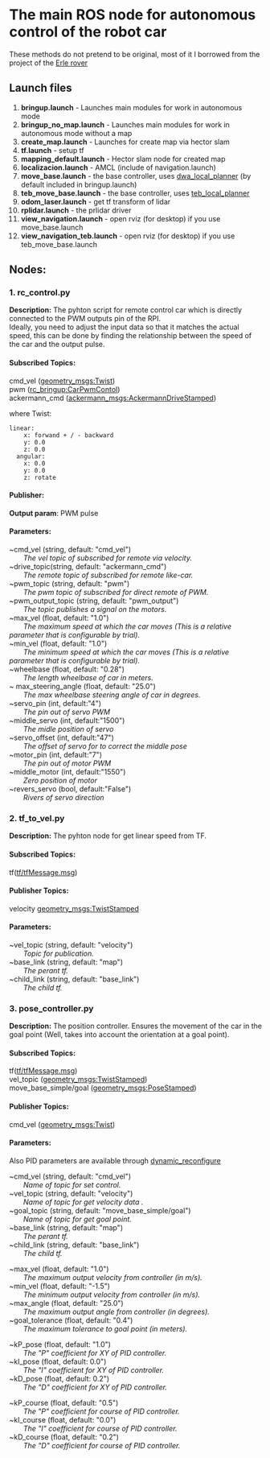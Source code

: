 # The main ROS node for autonomous control of the robot car
These methods do not pretend to be original, most of it I borrowed from the project of the [Erle rover](http://erlerobotics.com/blog/erle-rover/)


## Launch files
1. **bringup.launch**	- Launches main modules for work in autonomous mode 
2. **bringup_no_map.launch**	- Launches main modules for work in autonomous mode without a map
3. **create_map.launch** - Launches for create map via hector slam
4. **tf.launch**	- setup tf
5. **mapping_default.launch**	- Hector slam node for created map
6. **localizacion.launch** - AMCL (include of navigation.launch)
7. **move_base.launch**	- the base controller, uses [dwa_local_planner](http://wiki.ros.org/dwa_local_planner) (by default included in bringup.launch)
8. **teb_move_base.launch**	- the base controller, uses [teb_local_planner](http://wiki.ros.org/teb_local_planner)
9. **odom_laser.launch**	- get tf transform of lidar
10. **rplidar.launch**	- the prlidar driver
11. **view_navigation.launch**	- open rviz (for desktop) if you use move_base.launch
12. **view_navigation_teb.launch**	- open rviz (for desktop) if you use teb_move_base.launch

## Nodes:

### 1. rc_control.py<br/>
**Description:** The pyhton script for remote control car which is directly connected to the PWM outputs pin of the RPI.<br/>
Ideally, you need to adjust the input data so that it matches the actual speed, this can be done by finding the relationship between the speed of the car and the output pulse.<br/>

#### Subscribed Topics:
cmd_vel ([geometry_msgs:Twist](http://docs.ros.org/api/geometry_msgs/html/msg/Twist.html))<br/>
pwm ([rc_bringup:CarPwmContol](https://github.com/GigaFlopsis/rc_car_ros/blob/master/rc_bringup/msg/CarPwmContol.msg))<br/>
ackermann_cmd ([ackermann_msgs:AckermannDriveStamped](http://docs.ros.org/api/ackermann_msgs/html/msg/AckermannDriveStamped.html))<br/>

where Twist:
```
linear:
    x: forwand + / - backward 
    y: 0.0
    z: 0.0
  angular:
    x: 0.0
    y: 0.0
    z: rotate
```
#### Publisher:
**Output param**: PWM pulse

#### Parameters:
~cmd_vel (string, default: "cmd_vel")<br/>
&emsp;&emsp;*The vel topic of subscribed for remote via velocity.<br/>*
~drive_topic(string, default: "ackermann_cmd")<br/>
&emsp;&emsp;*The remote topic of subscribed for remote like-car.<br/>*
~pwm_topic (string, default: "pwm")<br/>
&emsp;&emsp;*The pwm topic of subscribed for direct remote of PWM.<br/>*
~pwm_output_topic (string, default: "pwm_output")<br/>
&emsp;&emsp;*The topic publishes a signal on the motors.<br/>*
~max_vel (float, default: "1.0")<br/>
&emsp;&emsp;*The maximum speed at which the car moves (This is a relative parameter that is configurable by trial).<br/>*
~min_vel (float, default: "1.0")<br/>
&emsp;&emsp;*The minimum speed at which the car moves (This is a relative parameter that is configurable by trial).<br/>*
~wheelbase (float, default: "0.28")<br/>
&emsp;&emsp;*The length wheelbase of car in meters.<br/>*
~ max_steering_angle (float, default: "25.0")<br/>
&emsp;&emsp;*The max wheelbase steering angle of car in degrees.<br/>*
~servo_pin (int, default:"4")<br/>
&emsp;&emsp;*The pin out of servo PWM<br/>*
~middle_servo (int, default:"1500")<br/>
&emsp;&emsp;*The midle position of servo<br/>*
~servo_offset (int, default:"47")<br/>
&emsp;&emsp;*The offset of servo for to correct the middle pose<br/>*
~motor_pin (int, default:"7")<br/>
&emsp;&emsp;*The pin out of motor PWM<br/>*
~middle_motor (int, default:"1550")<br/>
&emsp;&emsp;*Zero position of motor<br/>*
~revers_servo (bool, default:"False")<br/>
&emsp;&emsp;*Rivers of servo direction<br/>*


### 2. tf_to_vel.py<br/>
**Description:** The pyhton node for get linear speed from TF.<br/>

#### Subscribed Topics:
tf([tf/tfMessage.msg](http://docs.ros.org/api/tf/html/msg/tfMessage.html))<br/>

#### Publisher Topics:
velocity [geometry_msgs:TwistStamped](http://docs.ros.org/api/geometry_msgs/html/msg/TwistStamped.html)<br/>

#### Parameters:
~vel_topic (string, default: "velocity")<br/>
&emsp;&emsp;*Topic for publication.<br/>*
~base_link (string, default: "map")<br/>
&emsp;&emsp;*The perant tf.<br/>*
~child_link (string, default: "base_link")<br/>
&emsp;&emsp;*The child tf.<br/>*

### 3. pose_controller.py<br/>
**Description:** The position controller. Ensures the movement of the car in the goal point (Well, takes into account the orientation at a goal point).<br/>

#### Subscribed Topics:
tf([tf/tfMessage.msg](http://docs.ros.org/api/tf/html/msg/tfMessage.html))<br/>
vel_topic ([geometry_msgs:TwistStamped](http://docs.ros.org/api/geometry_msgs/html/msg/TwistStamped.html))<br/>
move_base_simple/goal ([geometry_msgs:PoseStamped](http://docs.ros.org/api/geometry_msgs/html/msg/PoseStamped.html))<br/>

#### Publisher Topics:
cmd_vel ([geometry_msgs:Twist](http://docs.ros.org/api/geometry_msgs/html/msg/Twist.html))<br/>

#### Parameters:

Also PID parameters are available through [dynamic_reconfigure](http://wiki.ros.org/dynamic_reconfigure)

~cmd_vel (string, default: "cmd_vel")<br/>
&emsp;&emsp;*Name of topic for set control.<br/>*
~vel_topic (string, default: "velocity")<br/>
&emsp;&emsp;*Name of topic for get velocity data .<br/>*
~goal_topic (string, default: "move_base_simple/goal")<br/>
&emsp;&emsp;*Name of topic for get goal point.<br/>*
~base_link (string, default: "map")<br/>
&emsp;&emsp;*The perant tf.<br/>*
~child_link (string, default: "base_link")<br/>
&emsp;&emsp;*The child tf.<br/>*

~max_vel (float, default: "1.0")<br/>
&emsp;&emsp;*The maximum output velocity from controller (in m/s).<br/>*
~min_vel (float, default: "-1.5")<br/>
&emsp;&emsp;*The minimum output velocity from controller (in m/s).<br/>*
~max_angle (float, default: "25.0")<br/>
&emsp;&emsp;*The maximum output angle from controller (in degrees).<br/>*
~goal_tolerance (float, default: "0.4")<br/>
&emsp;&emsp;*The maximum  tolerance to goal point (in meters).<br/>*

~kP_pose (float, default: "1.0")<br/>
&emsp;&emsp;*The "P" coefficient for XY of PID controller.<br/>*
~kI_pose (float, default: 0.0")<br/>
&emsp;&emsp;*The "I" coefficient for XY of PID controller.<br/>*
~kD_pose (float, default: 0.2")<br/>
&emsp;&emsp;*The "D" coefficient for XY of PID controller.<br/>*

~kP_course (float, default: "0.5")<br/>
&emsp;&emsp;*The "P" coefficient for course of PID controller.<br/>*
~kI_course (float, default: "0.0")<br/>
&emsp;&emsp;*The "I" coefficient for course of PID controller.<br/>*
~kD_course (float, default: "0.2")<br/>
&emsp;&emsp;*The "D" coefficient for course of PID controller.<br/>*
